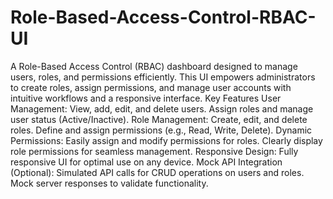 # Role-Based-Access-Control-RBAC-UI
 A Role-Based Access Control (RBAC) dashboard designed to manage users, roles, and permissions efficiently. This UI empowers administrators to create roles, assign permissions, and manage user accounts with intuitive workflows and a responsive interface.  Key Features User Management:  View, add, edit, and delete users. Assign roles and manage user status (Active/Inactive). Role Management:  Create, edit, and delete roles. Define and assign permissions (e.g., Read, Write, Delete). Dynamic Permissions:  Easily assign and modify permissions for roles. Clearly display role permissions for seamless management. Responsive Design:  Fully responsive UI for optimal use on any device. Mock API Integration (Optional):  Simulated API calls for CRUD operations on users and roles. Mock server responses to validate functionality.
